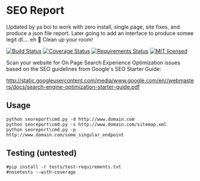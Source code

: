 SEO Report
==========
Updated by ya boi to work with zero install, single page, site fixes, and produce a json file report. Later going to add an interface to produce somee legit dl.... eh 👊 Clean up your room!

[![Build Status](https://travis-ci.org/drawbuildplay/seo_report.svg?branch=master)](https://travis-ci.org/drawbuildplay/seo_report)
[![Coverage Status](https://coveralls.io/repos/github/drawbuildplay/seo_report/badge.svg?branch=master)](https://coveralls.io/github/drawbuildplay/seo_report?branch=master)
[![Requirements Status](https://requires.io/github/drawbuildplay/seo_report/requirements.svg?branch=master)](https://requires.io/github/drawbuildplay/seo_report/requirements/?branch=master)
[![MIT licensed](https://img.shields.io/badge/license-MIT-blue.svg)](https://raw.githubusercontent.com/drawbuildplay/seo_report/master/LICENSE)

Scan your website for On Page Search Experience Optimization issues based on 
the SEO guidelines from Google's SEO Starter Guide:
        
http://static.googleusercontent.com/media/www.google.com/en//webmasters/docs/search-engine-optimization-starter-guide.pdf


Usage
-----

```
python seoreport\cmd.py -d http://www.domain.com
python seoreport\cmd.py -s http://www.domain.com/sitemap.xml
python seoreport\cmd.py -p http://www.domain.com/some_singular_endpoint
```

Testing (untested)
-------
```
#pip install -r tests/test-requirements.txt
#nosetests --with-coverage
```
